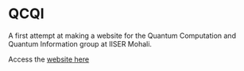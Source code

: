 # QCQI
A first attempt at making a website for the Quantum Computation and Quantum Information group at IISER Mohali.

Access the [website here](https://toatularora.github.io/QCQI/)